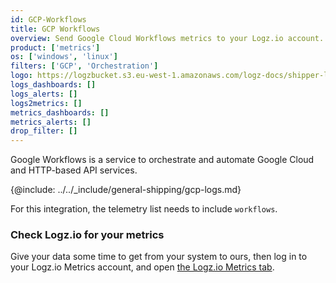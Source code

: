 ```yaml
---
id: GCP-Workflows
title: GCP Workflows
overview: Send Google Cloud Workflows metrics to your Logz.io account.
product: ['metrics']
os: ['windows', 'linux']
filters: ['GCP', 'Orchestration']
logo: https://logzbucket.s3.eu-west-1.amazonaws.com/logz-docs/shipper-logos/workflows.png
logs_dashboards: []
logs_alerts: []
logs2metrics: []
metrics_dashboards: []
metrics_alerts: []
drop_filter: []
---
```




Google Workflows is a service to orchestrate and automate Google Cloud and HTTP-based API services. 

{@include: ../../_include/general-shipping/gcp-logs.md}

For this integration, the telemetry list needs to include `workflows`.

### Check Logz.io for your metrics

Give your data some time to get from your system to ours, then log in to your Logz.io Metrics account, and open [the Logz.io Metrics tab](https://app.logz.io/#/dashboard/metrics/).
